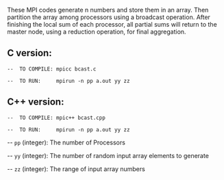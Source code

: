 These MPI codes generate n numbers and store them in an array. Then partition the array among processors using a broadcast operation.
After finishing the local sum of each processor, all partial sums will return to the master node, using a reduction operation, for final aggregation.


## C version:

```
--	TO COMPILE:	mpicc bcast.c

--	TO RUN:		mpirun -n pp a.out yy zz

```

## C++ version:

```
--	TO COMPILE:	mpic++ bcast.cpp

--	TO RUN:		mpirun -n pp a.out yy zz

```


--	`pp` (integer): The number of Processors

--	`yy` (integer): The number of random input array elements to generate

--	`zz` (integer): The range of input array numbers